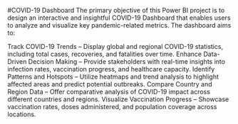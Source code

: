 #COVID-19 Dashboard
The primary objective of this Power BI project is to design an interactive and insightful COVID-19 Dashboard that enables users to analyze and visualize key pandemic-related metrics. The dashboard aims to:

Track COVID-19 Trends – Display global and regional COVID-19 statistics, including total cases, recoveries, and fatalities over time.
Enhance Data-Driven Decision Making – Provide stakeholders with real-time insights into infection rates, vaccination progress, and healthcare capacity.
Identify Patterns and Hotspots – Utilize heatmaps and trend analysis to highlight affected areas and predict potential outbreaks.
Compare Country and Region Data – Offer comparative analysis of COVID-19 impact across different countries and regions.
Visualize Vaccination Progress – Showcase vaccination rates, doses administered, and population coverage across locations.
